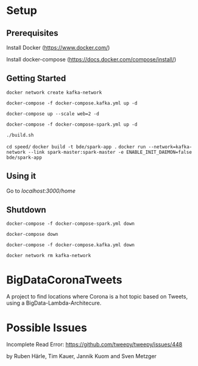 # Setup

## Prerequisites 

Install Docker (https://www.docker.com/)

Install docker-compose (https://docs.docker.com/compose/install/)

## Getting Started
`docker network create kafka-network`


`docker-compose -f docker-compose.kafka.yml up -d`


`docker-compose up --scale web=2 -d`


`docker-compose -f docker-compose-spark.yml up -d`

`./build.sh`

`cd speed/`
`docker build -t bde/spark-app .`
`docker run --network=kafka-network --link spark-master:spark-master -e ENABLE_INIT_DAEMON=false bde/spark-app`

## Using it

Go to *localhost:3000/home*

## Shutdown
`docker-compose -f docker-compose-spark.yml down`

`docker-compose down`

`docker-compose -f docker-compose.kafka.yml down`

`docker network rm kafka-network`

# BigDataCoronaTweets

A project to find locations where Corona is a hot topic based on Tweets, using a BigData-Lambda-Architecure.


# Possible Issues

Incomplete Read Error: https://github.com/tweepy/tweepy/issues/448

by Ruben Härle, Tim Kauer, Jannik Kuom and Sven Metzger